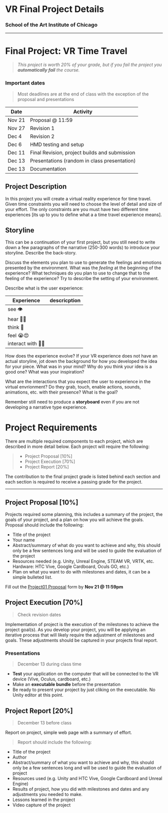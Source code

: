 # VR Final Project Details
### School of the Art Institute of Chicago


---
# Final Project: VR Time Travel
> *This project is worth 20% of your grade, but if you fail the project you **automatically fail** the course.*



### Important dates

> Most deadlines are at the end of class with the exception of the proposal and presentations

|Date |Activity|
| ----| ----- |
Nov 21 | Proposal @ 11:59
Nov 27 | Revision 1 
Dec 4 | Revision 2 
Dec 6 | HMD testing and setup
Dec 11 | Final Revision, project builds and submission
Dec 13 | Presentations (random in class presentation)
Dec 13 | Documentation


## Project Description 
In this project you will create a virtual reality experience for time travel.  Given time constraints you will need to choose the level of detail and size of your effort.  The only constraints are you must have two different time experiences [its up to you to define what a a time travel experience means]. 

## Storyline
This can be a continuation of your first project, but you still need to write down a few paragraphs of the narrative (250-300 words) to introduce your storyline. Describe the back-story. 

Discuss the elements you plan to use to generate the feelings and emotions presented by the environment. 
What was the *feeling* at the beginning of the experience? What techniques do you plan to use to change that to the feeling of the experience? Try to describe the setting of your environment. 

Describe what is the user experience:

| Experience | descricption |
|- | - |
| see 👁 | |
| hear 👂🏼 | |
| think 🧠| |
| feel 😭😍 | |
| interact with 👋🏻 | |

How does the experience evolve? If your VR experience does not have an actual storyline, jot down the background for how you developed the idea for your piece. What was in your mind? Why do you think your idea is a good one? What was your inspiration? 

What are the interactions that you expect the user to experience in the virtual envrionment? Do they grab, touch, enable actions, sounds, animations, etc. with their presence? What is the goal?

Remember still need to produce a **storyboard** even if you are not developing a narrative type experience.

# Project Requirements

There are multiple required components to each project, which are described in more detail below. Each project will require the following:

> - Project Proposal [10%]
> - Project Execution [70%]
> - Project Report [20%]

The contribution to the final project grade is listed behind each section and each section is required to receive a passing grade for the project.

_______

## Project Proposal [10%]

Projects required some planning, this includes a summary of the project, the goals of your project, and a plan on how you will achieve the goals. Proposal should include the following:

 - Title of the project
 - Your name
 - Abstract/summary of what do you want to achieve and why, this should only be a few sentences long and will be used to guide the evaluation of the project
 - Resources needed (e.g. Unity,  Unreal Engine, STEAM VR, VRTK, etc. Hardware: HTC Vive, Google Cardboard, Oculs GO, etc.)
 - Plan on what you want to do with milestones and dates, it can be a simple bulleted list.

Fill out the [Project01 Proposal](https://goo.gl/forms/vWfRcBTA8Oqx1Z8D2) form by **Nov 21 @ 11:59pm**

## Project Execution [70%] 
> Check revision dates

Implementation of project is the execution of the milestones to achieve the project goal(s).  As you develop your project, you will be applying an iterative process that will likely require the adjustment of milestones and goals.  These adjustments should be captured in your projects final report.

### Presentations
> December 13 during class time

- **Test** your application on the computer that will be connected to the VR device (Vive, Oculus, cardboard, etc.)
- Make an **executable bundle** before the presentation
- Be ready to present your project by just cliking on the executable. No Unity editor at this point.

## Project Report [20%] 
> December 13 before class

Report on project, simple web page with a summary of effort. 
> Report should include the following: 
 - Title of the project
 - Author
 - Abstract/summary of what you want to achieve and why, this should only be a few sentences long and will be used to guide the evaluation of project
 - Resources used (e.g. Unity and HTC Vive, Google Cardboard and Unreal Engine)
 - Results of project, how you did with milestones and dates and any adjustments you needed to make.
 - Lessons learned in the project
 - Video capture of the project
